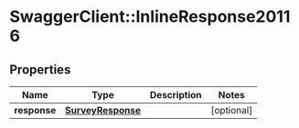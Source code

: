# SwaggerClient::InlineResponse20116

## Properties
Name | Type | Description | Notes
------------ | ------------- | ------------- | -------------
**response** | [**SurveyResponse**](SurveyResponse.md) |  | [optional] 


